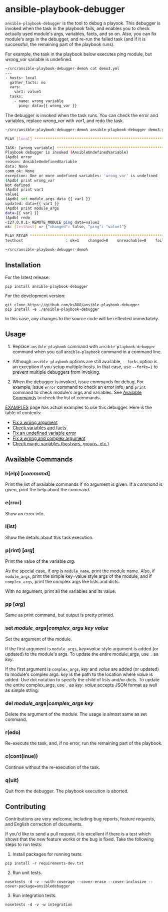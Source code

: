 # ansible-playbook-debugger

`ansible-playbook-debugger` is the tool to debug a playook. This debugger is invoked when the task in the playbook fails, and enables you to check actually used module's args, variables, facts, and so on. Also, you can fix module's args in the debugger, and re-run the failed task (and if it is successful, the remaining part of the playbook runs).

For example, the task in the playbook below executes ping module, but *wrong_var* variable is undefined.

```bash
~/src/ansible-playbook-debugger-demo% cat demo3.yml 
---
- hosts: local
  gather_facts: no
  vars:
    var1: value1
  tasks:
    - name: wrong variable
      ping: data={{ wrong_var }}
```

The debugger is invoked when the task runs. You can check the error and variables, replace *wrong_var* with *var1*, and redo the task.

```bash
~/src/ansible-playbook-debugger-demo% ansible-playbook-debugger demo3.yml -i inventory -vv

PLAY [local] ****************************************************************** 

TASK: [wrong variable] ******************************************************** 
Playbook debugger is invoked (AnsibleUndefinedVariable)
(Apdb) error
reason: AnsibleUndefinedVariable
data: None
comm_ok: None
exception: One or more undefined variables: 'wrong_var' is undefined
(Apdb) print wrong_var
Not defined
(Apdb) print var1
value1
(Apdb) set module_args data {{ var1 }}
updated: data={{ var1 }}
(Apdb) print module_args
data={{ var1 }}
(Apdb) redo
<127.0.0.1> REMOTE_MODULE ping data=value1
ok: [testhost] => {"changed": false, "ping": "value1"}

PLAY RECAP ******************************************************************** 
testhost                   : ok=1    changed=0    unreachable=0    failed=0   

~/src/ansible-playbook-debugger-demo% 
```

## Installation

For the latest release:

```
pip install ansible-playbook-debugger 
```

For the development version:

```
git clone https://github.com/ks888/ansible-playbook-debugger
pip install -e ./ansible-playbook-debugger
```

In this case, any changes to the source code will be reflected immediately.

## Usage

1. Replace `ansible-playbook` command with `ansible-playbook-debugger` command when you call `ansible-playbook` command in a command line.
  * Although `ansible-playbook` options are still available, `--forks` option is an exception if you setup multiple hosts. In that case, use `--forks=1` to prevent multiple debuggers from invoking.

2. When the debugger is invoked, issue commands for debug. For example, issue `error` command to check an error info, and `print` command  to check module's args and variables. See [Available Commands](#available-commands) to check the list of commands.

[EXAMPLES](https://github.com/ks888/ansible-playbook-debugger/blob/master/EXAMPLES.md) page has actual examples to use this debugger. Here is the table of contents:

* [Fix a wrong argument](https://github.com/ks888/ansible-playbook-debugger/blob/master/EXAMPLES.md#example1)
* [Check variables and facts](https://github.com/ks888/ansible-playbook-debugger/blob/master/EXAMPLES.md#example2)
* [Fix an undefined variable error](https://github.com/ks888/ansible-playbook-debugger/blob/master/EXAMPLES.md#example3)
* [Fix a wrong and complex argument](https://github.com/ks888/ansible-playbook-debugger/blob/master/EXAMPLES.md#example4)
* [Check magic variables (hostvars, groups, etc.)](https://github.com/ks888/ansible-playbook-debugger/blob/master/EXAMPLES.md#example5)

## Available Commands

### h(elp) [*command*]

Print the list of available commands if no argument is given. If a *command* is given, print the help about the command.

### e(rror)

Show an error info.

### l(ist)

Show the details about this task execution.

### p(rint) [*arg*]

Print the value of the variable *arg*.

As the special case, if *arg* is `module_name`, print the module name. Also, if `module_args`, print the simple key=value style args of the module, and if `complex_args`, print the complex args like lists and dicts.

With no argument, print all the variables and its value.

### pp [*arg*]

Same as print command, but output is pretty printed.

### set *module_args*|*complex_args* *key* *value*

Set the argument of the module.

If the first argument is `module_args`, *key*=*value* style argument is added (or updated) to the module's args. To update the entire module_args, use `.` as *key*.

If the first argument is `complex_args`, *key* and *value* are added (or updated) to module's complex args. *key* is the path to the location where *value* is added. Use dot notation to specify the child of lists and/or dicts. To update the entire complex_args, use `.` as *key*. *value* accepts JSON format as well as simple string.

### del *module_args*|*complex_args* *key*

Delete the argument of the module. The usage is almost same as set command.

### r(edo)

Re-execute the task, and, if no error, run the remaining part of the playbook.

### c(cont(inue))

Continue without the re-execution of the task.

### q(uit)

Quit from the debugger. The playbook execution is aborted.

## Contributing

Contributions are very welcome, including bug reports, feature requests, and English correction of documents.

If you'd like to send a pull request, it is excellent if there is a test which shows that the new feature works or the bug is fixed. Take the following steps to run tests:

1. Install packages for running tests.

  `pip install -r requirements-dev.txt`

2. Run unit tests.

  `nosetests -d -v --with-coverage --cover-erase --cover-inclusive --cover-package=ansibledebugger`

3. Run integration tests.

  `nosetests -d -v -w integration`
